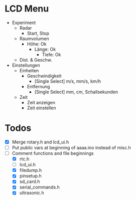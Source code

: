 # LCD Menu
- Experiment
	- Radar
		- Start, Stop
	- Raumvolumen
		- Höhe: Ok
			- Länge: Ok
				- Tiefe: Ok
	- Dist. & Geschw.
- Einstellungen
	- Einheiten
		- Geschwindigkeit
			- [Single Select] m/s, mm/s, km/h
		- Entfernung
			- [Single Select] mm, cm, Schallsekunden
	- Zeit
		- Zeit anzeigen
		- Zeit einstellen

# Todos
- [x] Merge rotary.h and lcd_ui.h
- [ ] Put public vars at beginning of aaaa.ino instead of misc.h
- [ ] Comment functions and file beginnings
	- [x] rtc.h
	- [ ] lcd_ui.h
	- [x] filedump.h
	- [x] pinsetup.h
	- [x] sd_card.h
	- [x] serial_commands.h
	- [x] ultrasonic.h
